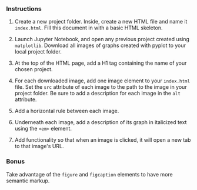 ### Instructions

1. Create a new project folder. Inside, create a new HTML file and name it `index.html`. Fill this document in with a basic HTML skeleton.

2. Launch Jupyter Notebook, and open any previous project created using `matplotlib`. Download all images of graphs created with pyplot to your local project folder.

3. At the top of the HTML page, add a H1 tag containing the name of your chosen project.

4. For each downloaded image, add one image element to your `index.html` file. Set the `src` attribute of each image to the path to the image in your project folder. Be sure to add a description for each image in the `alt` attribute.

5. Add a horizontal rule between each image.

6. Underneath each image, add a description of its graph in italicized text using the `<em>` element.

7. Add functionality so that when an image is clicked, it will open a new tab to that image's URL.

### Bonus

Take advantage of the `figure` and `figcaption` elements to have more semantic markup.
